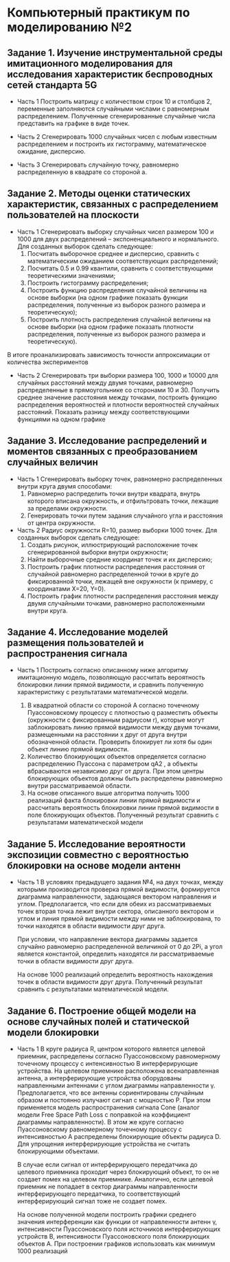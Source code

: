 # Компьютерный практикум по моделированию №2


## Задание 1. Изучение инструментальной среды имитационного моделирования для исследования характеристик беспроводных сетей стандарта 5G

- Часть 1 Построить матрицу c количеством строк 10 и столбцов 2, переменные заполняются случайными числами с равномерным распределением.
Полученные сгенерированные случайные числа представить на графике в виде точек.

- Часть 2 Сгенерировать 1000 случайных чисел с любым известным распределением и построить их гистограмму, математическое ожидание, дисперсию.

- Часть 3 Сгенерировать случайную точку, равномерно распределенную в квадрате со стороной а.

## Задание 2. Методы оценки статических характеристик, связанных с распределением пользователей на плоскости

- Часть 1 Сгенерировать выборку случайных чисел размером 100 и 1000 для двух распределений – экспоненциального и нормального. Для созданных выборок сделать следующее:
    1. Посчитать выборочное среднее и дисперсию, сравнить с математическим ожиданием соответствующих распределений;
    2. Посчитать 0.5 и 0.99 квантили, сравнить с соответствующими теоретическими значениями;
    3. Построить гистограмму распределения;
    4. Построить функцию распределения случайной величины на основе выборки (на одном графике показать функции распределения,
полученные из выборок разного размера и теоретическую);
    5. Построить плотность распределения случайной величины на основе выборки (на одном графике показать плотности распределения, полученные из выборок разного размера и теоретическую).

В итоге проанализировать зависимость точности аппроксимации от
количества экспериментов

- Часть 2 Сгенерировать три выборки размера 100, 1000 и 10000 для случайных расстояний между двумя точками, равномерно распределенные в прямоугольнике со сторонами 10 и 30. Получить среднее значение
расстояния между точками, построить функцию распределения вероятностей и плотности вероятностей случайных расстояний. Показать разницу между соответствующими функциями на одном графике


## Задание 3. Исследование распределений и моментов связанных с преобразованием случайных величин

- Часть 1 Сгенерировать выборку точек, равномерно распределенных внутри круга двумя способами:
    1. Равномерно распределить точки внутри квадрата, внутрь которого
    вписана окружность, и отфильтровать точки, лежащие за пределами
    окружности.
    2. Генерировать точки путем задания случайного угла и расстояния от
    центра окружности.
- Часть 2 Радиус окружности R=10, размер выборки 1000 точек. Для созданных выборок сделать следующее:
    1. Создать рисунок, иллюстрирующий расположение точек
    сгенерированной выборки внутри окружности;
    2. Найти выборочные средние координат точек и их дисперсию;
    3. Построить график плотности распределения расстояния от случайной
    равномерно распределенной точки в круге до фиксированной точки,
    лежащей вне окружности (к примеру, с координатами X=20, Y=0).
    4. Построить график плотности распределения расстояния между двумя
    случайными точками, равномерно расположенными внутри круга.

## Задание 4. Исследование моделей размещения пользователей и распространения сигнала
- Часть 1 Построить согласно описанному ниже алгоритму имитационную модель,
позволяющую рассчитать вероятность блокировки линии прямой
видимости, и сравнить полученную характеристику с результатами
математической модели.

    1. В квадратной области со стороной А согласно точечному
    Пуассоновскому процессу с плотностью q разместить объекты
    (окружности с фиксированным радиусом r), которые могут
    заблокировать линию прямой видимости между двумя точками,
    размещенными на расстоянии x друг от друга внутри обозначенной
    области. Проверить блокирует ли хотя бы один объект линию
    прямой видимости.
    2. Количество блокирующих объектов определяется согласно
    распределению Пуассона с параметром qA2
    , а объекты
    вбрасываются независимо друг от друга. При этом центры
    блокирующих объектов должны быть распределены равномерно
    внутри рассматриваемой области.
    3. На основе описанного выше алгоритма получить 1000 реализаций
    факта блокировки линии прямой видимости и рассчитать
    вероятность блокировки линии прямой видимости в поле
    блокирующих объектов. Полученный результат сравнить с
    результатами математической модели

## Задание 5. Исследование вероятности экспозиции совместно с вероятностью блокировки на основе модели антенн

- Часть 1 В условиях предыдущего задания №4, на двух точках, между которыми
производится проверка прямой видимости, формируется диаграмма
направленности, задающаяся вектором направления и углом.
Предполагается, что если для обеих из рассматриваемых точек вторая точка
лежит внутри сектора, описанного вектором и углом и линия прямой
видимости между ними не заблокирована, то точки находятся в области
видимости друг друга.

    При условии, что направление вектора диаграммы задается случайно
    равномерно распределенной величиной от 0 до 2Pi, а угол является
    константой, определить находятся ли рассматриваемые точки в области
    видимости друг друга.

    На основе 1000 реализаций определить вероятность нахождения
    точек в области видимости друг друга. Полученный результат сравнить с
    результатами математической модели.

## Задание 6. Построение общей модели на основе случайных полей и статической модели блокировки

- Часть 1 В круге радиуса R, центром которого является целевой приемник,
распределены согласно Пуассоновскому равномерному точечному
процессу с интенсивностью B интерферирующие устройства. На целевом
приемнике расположена всенаправленная антенна, а интерферирующие
устройства оборудованы направленными антеннами с углом диаграммы
направленности γ. Предполагается, что все антенны сориентированы
случайным образом и постоянно излучают сигнал с мощностью P. При этом
применяется модель распространения сигнала Cone (аналог модели Free
Space Path Loss с поправкой на коэффициент диаграммы направленности).
В этом же круге согласно Пуассоновскому равномерному точечному
процессу с интенсивностью A распределены блокирующие объекты
радиуса D. Для упрощения интерферирующие устройства не считать
блокирующими объектами.

    В случае если сигнал от интерферирующего передатчика до целевого
    приемника проходит через блокирующий объект, то он не создает помех на
    целевом приемнике. Аналогично, если целевой приемник не попадает в
    сектор диаграммы направленности интерферирующего передатчика, то
    соответствующий интерферирующий сигнал тоже не создает помех.

    На основе полученной модели построить графики среднего значения
    интерференции как функции от направленности антенн γ, интенсивности
    Пуассоновского поля источников интерферирующих устройств B,
    интенсивности Пуассоновского поля блокирующих объектов A. При
    построении графиков использовать как минимум 1000 реализаций
